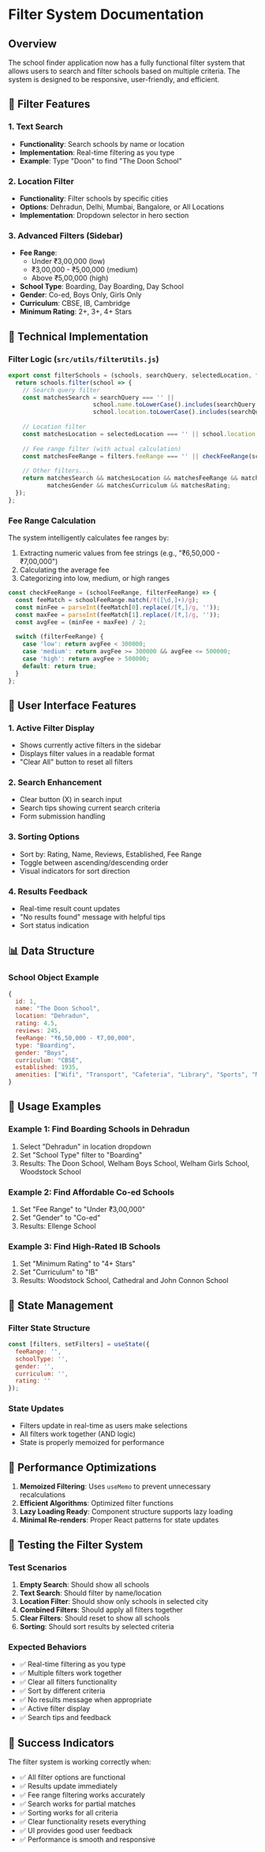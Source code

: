 # Filter System Documentation

## Overview

The school finder application now has a fully functional filter system that allows users to search and filter schools based on multiple criteria. The system is designed to be responsive, user-friendly, and efficient.

## 🎯 **Filter Features**

### **1. Text Search**
- **Functionality**: Search schools by name or location
- **Implementation**: Real-time filtering as you type
- **Example**: Type "Doon" to find "The Doon School"

### **2. Location Filter**
- **Functionality**: Filter schools by specific cities
- **Options**: Dehradun, Delhi, Mumbai, Bangalore, or All Locations
- **Implementation**: Dropdown selector in hero section

### **3. Advanced Filters (Sidebar)**
- **Fee Range**: 
  - Under ₹3,00,000 (low)
  - ₹3,00,000 - ₹5,00,000 (medium)
  - Above ₹5,00,000 (high)
- **School Type**: Boarding, Day Boarding, Day School
- **Gender**: Co-ed, Boys Only, Girls Only
- **Curriculum**: CBSE, IB, Cambridge
- **Minimum Rating**: 2+, 3+, 4+ Stars

## 🔧 **Technical Implementation**

### **Filter Logic (`src/utils/filterUtils.js`)**

```javascript
export const filterSchools = (schools, searchQuery, selectedLocation, filters) => {
  return schools.filter(school => {
    // Search query filter
    const matchesSearch = searchQuery === '' || 
                        school.name.toLowerCase().includes(searchQuery.toLowerCase()) ||
                        school.location.toLowerCase().includes(searchQuery.toLowerCase());
    
    // Location filter
    const matchesLocation = selectedLocation === '' || school.location === selectedLocation;
    
    // Fee range filter (with actual calculation)
    const matchesFeeRange = filters.feeRange === '' || checkFeeRange(school.feeRange, filters.feeRange);
    
    // Other filters...
    return matchesSearch && matchesLocation && matchesFeeRange && matchesType && 
           matchesGender && matchesCurriculum && matchesRating;
  });
};
```

### **Fee Range Calculation**

The system intelligently calculates fee ranges by:
1. Extracting numeric values from fee strings (e.g., "₹6,50,000 - ₹7,00,000")
2. Calculating the average fee
3. Categorizing into low, medium, or high ranges

```javascript
const checkFeeRange = (schoolFeeRange, filterFeeRange) => {
  const feeMatch = schoolFeeRange.match(/₹([\d,]+)/g);
  const minFee = parseInt(feeMatch[0].replace(/[₹,]/g, ''));
  const maxFee = parseInt(feeMatch[1].replace(/[₹,]/g, ''));
  const avgFee = (minFee + maxFee) / 2;
  
  switch (filterFeeRange) {
    case 'low': return avgFee < 300000;
    case 'medium': return avgFee >= 300000 && avgFee <= 500000;
    case 'high': return avgFee > 500000;
    default: return true;
  }
};
```

## 🎨 **User Interface Features**

### **1. Active Filter Display**
- Shows currently active filters in the sidebar
- Displays filter values in a readable format
- "Clear All" button to reset all filters

### **2. Search Enhancement**
- Clear button (X) in search input
- Search tips showing current search criteria
- Form submission handling

### **3. Sorting Options**
- Sort by: Rating, Name, Reviews, Established, Fee Range
- Toggle between ascending/descending order
- Visual indicators for sort direction

### **4. Results Feedback**
- Real-time result count updates
- "No results found" message with helpful tips
- Sort status indication

## 📊 **Data Structure**

### **School Object Example**
```javascript
{
  id: 1,
  name: "The Doon School",
  location: "Dehradun",
  rating: 4.5,
  reviews: 245,
  feeRange: "₹6,50,000 - ₹7,00,000",
  type: "Boarding",
  gender: "Boys",
  curriculum: "CBSE",
  established: 1935,
  amenities: ["Wifi", "Transport", "Cafeteria", "Library", "Sports", "Medical"]
}
```

## 🚀 **Usage Examples**

### **Example 1: Find Boarding Schools in Dehradun**
1. Select "Dehradun" in location dropdown
2. Set "School Type" filter to "Boarding"
3. Results: The Doon School, Welham Boys School, Welham Girls School, Woodstock School

### **Example 2: Find Affordable Co-ed Schools**
1. Set "Fee Range" to "Under ₹3,00,000"
2. Set "Gender" to "Co-ed"
3. Results: Ellenge School

### **Example 3: Find High-Rated IB Schools**
1. Set "Minimum Rating" to "4+ Stars"
2. Set "Curriculum" to "IB"
3. Results: Woodstock School, Cathedral and John Connon School

## 🔄 **State Management**

### **Filter State Structure**
```javascript
const [filters, setFilters] = useState({
  feeRange: '',
  schoolType: '',
  gender: '',
  curriculum: '',
  rating: ''
});
```

### **State Updates**
- Filters update in real-time as users make selections
- All filters work together (AND logic)
- State is properly memoized for performance

## 🎯 **Performance Optimizations**

1. **Memoized Filtering**: Uses `useMemo` to prevent unnecessary recalculations
2. **Efficient Algorithms**: Optimized filter functions
3. **Lazy Loading Ready**: Component structure supports lazy loading
4. **Minimal Re-renders**: Proper React patterns for state updates

## 🔧 **Testing the Filter System**

### **Test Scenarios**
1. **Empty Search**: Should show all schools
2. **Text Search**: Should filter by name/location
3. **Location Filter**: Should show only schools in selected city
4. **Combined Filters**: Should apply all filters together
5. **Clear Filters**: Should reset to show all schools
6. **Sorting**: Should sort results by selected criteria

### **Expected Behaviors**
- ✅ Real-time filtering as you type
- ✅ Multiple filters work together
- ✅ Clear all filters functionality
- ✅ Sort by different criteria
- ✅ No results message when appropriate
- ✅ Active filter display
- ✅ Search tips and feedback

## 🎉 **Success Indicators**

The filter system is working correctly when:
- ✅ All filter options are functional
- ✅ Results update immediately
- ✅ Fee range filtering works accurately
- ✅ Search works for partial matches
- ✅ Sorting works for all criteria
- ✅ Clear functionality resets everything
- ✅ UI provides good user feedback
- ✅ Performance is smooth and responsive 